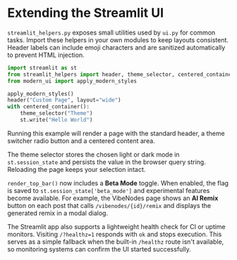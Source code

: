 # Extending the Streamlit UI

`streamlit_helpers.py` exposes small utilities used by `ui.py` for common tasks.
Import these helpers in your own modules to keep layouts consistent. Header
labels can include emoji characters and are sanitized automatically to prevent
HTML injection.

```python
import streamlit as st
from streamlit_helpers import header, theme_selector, centered_container
from modern_ui import apply_modern_styles

apply_modern_styles()
header("Custom Page", layout="wide")
with centered_container():
    theme_selector("Theme")
    st.write("Hello World")
```

Running this example will render a page with the standard header, a theme switcher
radio button and a centered content area.

The theme selector stores the chosen light or dark mode in `st.session_state` and
persists the value in the browser query string. Reloading the page keeps your
selection intact.

`render_top_bar()` now includes a **Beta Mode** toggle. When enabled, the flag is
saved to `st.session_state['beta_mode']` and experimental features become
available. For example, the VibeNodes page shows an **AI Remix** button on each
post that calls `/vibenodes/{id}/remix` and displays the generated remix in a
modal dialog.

The Streamlit app also supports a lightweight health check for CI or uptime
monitors. Visiting `/?healthz=1` responds with `ok` and stops execution. This
serves as a simple fallback when the built-in `/healthz` route isn't available,
so monitoring systems can confirm the UI started successfully.
